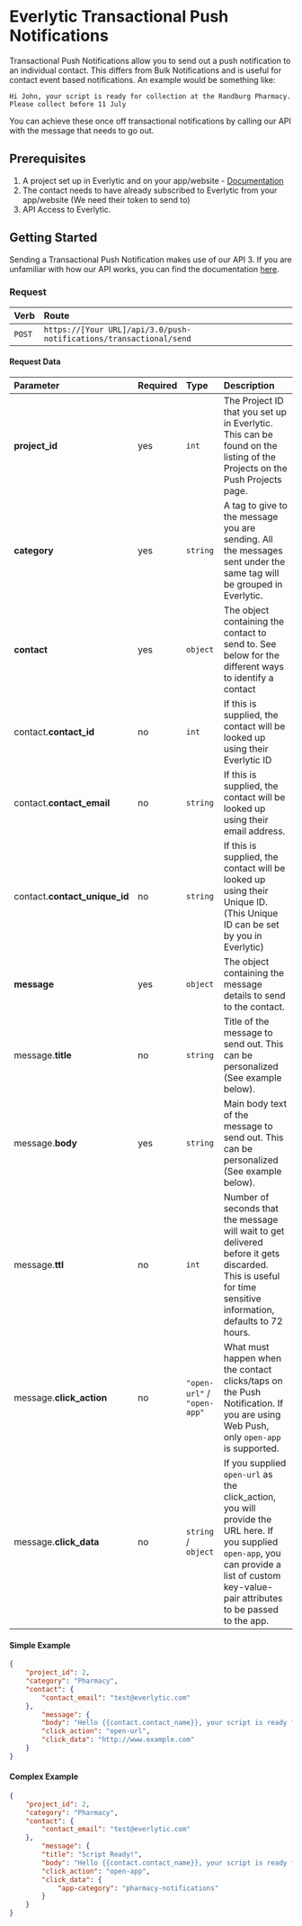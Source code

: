 # Everlytic Transactional Push Notifications

Transactional Push Notifications allow you to send out a push notification to an individual contact. This differs from Bulk Notifications and is useful for contact event based notifications. An example would be something like:  

```Hi John, your script is ready for collection at the Randburg Pharmacy. Please collect before 11 July```

You can achieve these once off transactional notifications by calling our API with the message that needs to go out.

## Prerequisites
1. A project set up in Everlytic and on your app/website - [Documentation](./index.html)
1. The contact needs to have already subscribed to Everlytic from your app/website (We need their token to send to)
1. API Access to Everlytic.

## Getting Started
Sending a Transactional Push Notification makes use of our API 3. If you are unfamiliar with how our API works, you can find the documentation [here](http://help.senderguide.com/api-documentation/the-api-endpoints/the-rest-api/).

### Request

| Verb   | Route                                                              |
|:-------|:-------------------------------------------------------------------|
| `POST` | `https://[Your URL]/api/3.0/push-notifications/transactional/send` |

#### Request Data

| Parameter                     | Required | Type                        | Description                                                                                                                                                                                    |
|:------------------------------|:---------|:----------------------------|:-----------------------------------------------------------------------------------------------------------------------------------------------------------------------------------------------|
| **project_id**                | yes      | `int`                       | The Project ID that you set up in Everlytic. This can be found on the listing of the Projects on the Push Projects page.                                                                       |
| **category**                  | yes      | `string`                    | A tag to give to the message you are sending. All the messages sent under the same tag will be grouped in Everlytic.                                                                           |
| **contact**                   | yes      | `object`                    | The object containing the contact to send to. See below for the different ways to identify a contact                                                                                           |
| contact.**contact_id**        | no       | `int`                       | If this is supplied, the contact will be looked up using their Everlytic ID                                                                                                                    |
| contact.**contact_email**     | no       | `string`                    | If this is supplied, the contact will be looked up using their email address.                                                                                                                  |
| contact.**contact_unique_id** | no       | `string`                    | If this is supplied, the contact will be looked up using their Unique ID. (This Unique ID can be set by you in Everlytic)                                                                      |
| **message**                   | yes      | `object`                    | The object containing the message details to send to the contact.                                                                                                                              |
| message.**title**             | no       | `string`                    | Title of the message to send out. This can be personalized (See example below).                                                                                                                |
| message.**body**              | yes      | `string`                    | Main body text of the message to send out. This can be personalized (See example below).                                                                                                       |
| message.**ttl**               | no       | `int`                       | Number of seconds that the message will wait to get delivered before it gets discarded. This is useful for time sensitive information, defaults to 72 hours.                                   |
| message.**click_action**      | no       | `"open-url"` / `"open-app"` | What must happen when the contact clicks/taps on the Push Notification. If you are using Web Push, only `open-app` is supported.                                                               |
| message.**click_data**        | no       | `string` / `object`         | If you supplied `open-url` as the click_action, you will provide the URL here. If you supplied `open-app`, you can provide a list of custom key-value-pair attributes to be passed to the app. |

#### Simple Example
```json
{
    "project_id": 2,
    "category": "Pharmacy",
    "contact": {
        "contact_email": "test@everlytic.com"
    },
        "message": {
        "body": "Hello {{contact.contact_name}}, your script is ready for collection at Randburg Pharmacy",
        "click_action": "open-url",
        "click_data": "http://www.example.com"
    }
}
```

#### Complex Example
```json
{
    "project_id": 2,
    "category": "Pharmacy",
    "contact": {
        "contact_email": "test@everlytic.com"
    },
        "message": {
        "title": "Script Ready!",
        "body": "Hello {{contact.contact_name}}, your script is ready for collection at Randburg Pharmacy",
        "click_action": "open-app",
        "click_data": {
            "app-category": "pharmacy-notifications"
        }
    }
}
```